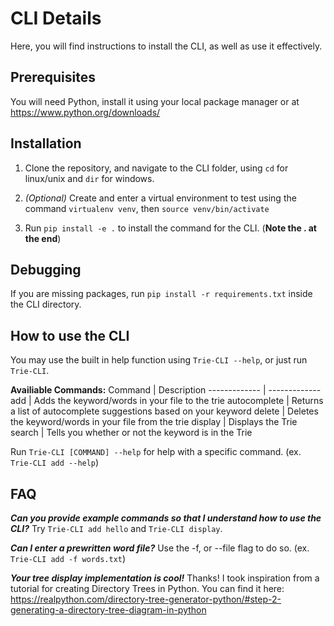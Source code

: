 # CLI Details

Here, you will find instructions to install the CLI, as well as use it effectively.

## Prerequisites

You will need Python, install it using your local package manager or at https://www.python.org/downloads/

## Installation

1. Clone the repository, and navigate to the CLI folder, using `cd` for linux/unix and `dir` for windows.

2. _(Optional)_ Create and enter a virtual environment to test using the command `virtualenv venv`, then `source venv/bin/activate`

3. Run `pip install -e .` to install the command for the CLI. (**Note the . at the end**)

## Debugging

If you are missing packages, run `pip install -r requirements.txt` inside the CLI directory.

## How to use the CLI

You may use the built in help function using `Trie-CLI --help`, or just run `Trie-CLI`.

**Availiable Commands:**
Command       | Description
------------- | -------------
add           | Adds the keyword/words in your file to the trie
autocomplete  | Returns a list of autocomplete suggestions based on your keyword
delete        | Deletes the keyword/words in your file from the trie
display       | Displays the Trie
search        | Tells you whether or not the keyword is in the Trie

Run `Trie-CLI [COMMAND] --help` for help with a specific command. (ex. `Trie-CLI add --help`)

## FAQ

***Can you provide example commands so that I understand how to use the CLI?***
Try `Trie-CLI add hello` and `Trie-CLI display`.

***Can I enter a prewritten word file?***
Use the -f, or --file flag to do so. (ex. `Trie-CLI add -f words.txt`)

***Your tree display implementation is cool!***
Thanks! I took inspiration from a tutorial for creating Directory Trees in Python. You can find it here: https://realpython.com/directory-tree-generator-python/#step-2-generating-a-directory-tree-diagram-in-python
